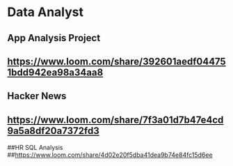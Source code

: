 # Data Analyst
## App Analysis Project
## https://www.loom.com/share/392601aedf044751bdd942ea98a34aa8

## Hacker News
## https://www.loom.com/share/7f3a01d7b47e4cd9a5a8df20a7372fd3

##HR SQL Analysis
##https://www.loom.com/share/4d02e20f5dba41dea9b74e84fc15d6ee

